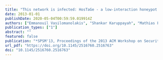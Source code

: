 ```yaml
---
title: "This network is infected: HosTaGe - a low-interaction honeypot for mobile devices"
date: 2013-01-01
publishDate: 2020-05-04T00:59:59.019914Z
authors: ["Emmanouil Vasilomanolakis", "Shankar Karuppayah", "Mathias Fischer", "Max Mühlhäuser", "Mihai Plasoianu", "Lars Pandikow", "Wulf Pfeiffer"]
publication_types: ["1"]
abstract: ""
featured: false
publication: "*SPSM'13, Proceedings of the 2013 ACM Workshop on Security and Privacy in Smartphones and Mobile Devices, Co-located with CCS 2013, November 8, 2013, Berlin, Germany*"
url_pdf: "https://doi.org/10.1145/2516760.2516763"
doi: "10.1145/2516760.2516763"
---
```


